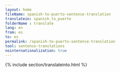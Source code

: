 ```yaml
---
layout: home
fileName: spanish-to-puerto-sentence-translation
translatein: spanish_to_puerto
folderName : translate
lang: en
from: es
to: es
permalink: /spanish-to-puerto-sentence-translation
tool: sentence-translations
nointernationalization: true
---
```

{% include section/translateinto.html %}
